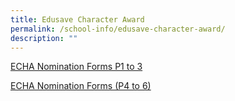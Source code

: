 ```yaml
---
title: Edusave Character Award
permalink: /school-info/edusave-character-award/
description: ""
---
```

[ECHA Nomination Forms P1 to 3](/files/ECHA%20Nomination%20Forms%20(P1%20to%203).pdf)

[ECHA Nomination Forms (P4 to 6)](/files/ECHA%20Nomination%20Forms%20(P4%20to%206).pdf)